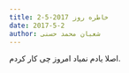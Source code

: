 ```yaml
---
title: خاطره روز 2017-5-2
date: 2017-5-2
author: شعبان محمد حسنی
---
```


اصلا یادم نمیاد امروز چی کار کردم.